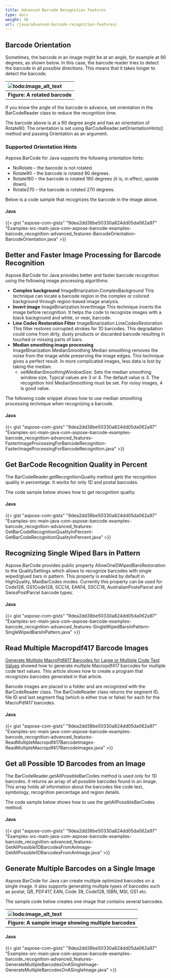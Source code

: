 ```yaml
---
title: Advanced Barcode Recognition Features
type: docs
weight: 30
url: /java/advanced-barcode-recognition-features/
---
```


## **Barcode Orientation**
Sometimes, the barcode in an image might be at an angle, for example at 90 degrees, as shown below. In this case, the barcode reader tries to detect the barcode in all possible directions. This means that it takes longer to detect the barcode.

|![todo:image_alt_text](http://i.imgur.com/CPeAhb8.jpg)|
| :- |
|**Figure: A rotated barcode**|
If you know the angle of the barcode in advance, set orientation in the BarCodeReader class to reduce the recognition time.

The barcode above is at a 90 degree angle and has an orientation of Rotate90. The orientation is set using BarCodeReader.setOrientationHints() method and passing Orientation as an argument.
### **Supported Orientation Hints**
Aspose.BarCode for Java supports the following orientation hints:

- NoRotate – the barcode is not rotated.
- Rotate90 – the barcode is rotated 90 degrees.
- Rotate180 – the barcode is rotated 180 degrees (it is, in effect, upside down).
- Rotate270 – the barcode is rotated 270 degrees.

Below is a code sample that recognizes the barcode in the image above.
#### **Java**
{{< gist "aspose-com-gists" "9dea2dd38be50330a824dd05da062a97" "Examples-src-main-java-com-aspose-barcode-examples-barcode_recognition-advanced_features-BarcodeOrientation-BarcodeOrientation.java" >}}
## **Better and Faster Image Processing for Barcode Recognition**
Aspose.BarCode for Java provides better and faster barcode recognition using the following image processing algorithms:

- **Complex background** 
  ImageBinarization.ComplexBackground
  This technique can locate a barcode region in the complex or colored background through region-based image analysis.
- **Invert image** 
  ImageBinarization.InvertImage
  This technique inverts the image before recognition. It helps the code to recognize images with a black background and white, or near, barcode.
- **Line Codes Restoration Filter** 
  ImageBinarization.LineCodesRestoration
  This filter restores corrupted strokes for 1D barcodes. This degradation could come from dirty, dusty products or discarded barcode resulting in touched or missing parts of bars.
- **Median smoothing image processing** 
  ImageBinarization.MedianSmoothing
  Median smoothing removes the noise from the image while preserving the image edges. This technique gives a perfect result. In more complicated images, less data is lost by taking the median.
  - setMedianSmoothingWindowSize: Sets the median smoothing window size. Typical values are 3 or 4. The default value is 3. The recognition hint MedianSmoothing must be set. For noisy images, 4 is good value.

The following code snippet shows how to use median smoothing processing technique when recognizing a barcode.
#### **Java**
{{< gist "aspose-com-gists" "9dea2dd38be50330a824dd05da062a97" "Examples-src-main-java-com-aspose-barcode-examples-barcode_recognition-advanced_features-FasterImageProcessingForBarcodeRecognition-FasterImageProcessingForBarcodeRecognition.java" >}}
## **Get BarCode Recognition Quality in Percent**
The BarCodeReader.getRecognitionQuality method gets the recognition quality in percentage. It works for only 1D and postal barcodes.

The code sample below shows how to get recognition quality.
#### **Java**
{{< gist "aspose-com-gists" "9dea2dd38be50330a824dd05da062a97" "Examples-src-main-java-com-aspose-barcode-examples-barcode_recognition-advanced_features-GetBarCodeRecognitionQualityInPercent-GetBarCodeRecognitionQualityInPercent.java" >}}
## **Recognizing Single Wiped Bars in Pattern**
Aspose.BarCode provides public property AllowOneDWipedBarsRestoration to the QualitySettings which allows to recognize barcodes with single wiped/glued bars in pattern. This property is enabled by default in HighQuality, MaxBarCodes modes. Currently this property can be used for Code128, GS1Code128, SCC14, EAN14, SSCC18, AustralianPosteParcel and SwissPostParcel barcode types.
#### **Java**
{{< gist "aspose-com-gists" "9dea2dd38be50330a824dd05da062a97" "Examples-src-main-java-com-aspose-barcode-examples-barcode_recognition-advanced_features-SingleWipedBarsInPattern-SingleWipedBarsInPattern.java" >}}
## **Read Multiple Macropdf417 Barcode Images**
[Generate Multiple MacroPdf417 Barcodes for Large or Multiple Code Text Values](http://www.aspose.com/docs/display/barcodejava/Generate+Multiple+MacroPdf417+Barcodes+for+Large+or+Multiple+Code+Text+Values) showed how to generate multiple Macropdf417 barcodes for multiple code text values. This article shows how to create a program that recognizes barcodes generated in that article.

Barcode images are placed in a folder and are recognized with the BarCodeReader class. The BarCodeReader class returns the segment ID, file ID and last segment flag (which is either true or false) for each for the MacroPdf417 barcodes.
#### **Java**
{{< gist "aspose-com-gists" "9dea2dd38be50330a824dd05da062a97" "Examples-src-main-java-com-aspose-barcode-examples-barcode_recognition-advanced_features-ReadMultipleMacropdf417BarcodeImages-ReadMultipleMacropdf417BarcodeImages.java" >}}
## **Get all Possible 1D Barcodes from an Image**
The BarCodeReader.getAllPossibleBarCodes method is used only for 1D barcodes. It returns an array of all possible barcodes found in an image. This array holds all information about the barcodes like code text, symbology, recognition percentage and region details.

The code sample below shows how to use the getAllPossibleBarCodes method.
#### **Java**
{{< gist "aspose-com-gists" "9dea2dd38be50330a824dd05da062a97" "Examples-src-main-java-com-aspose-barcode-examples-barcode_recognition-advanced_features-GetAllPossible1DBarcodesFromAnImage-GetAllPossible1DBarcodesFromAnImage.java" >}}
## **Generate Multiple Barcodes on a Single Image**
Aspose.BarCode for Java can create multiple optimized barcodes on a single image. It also supports generating multiple types of barcodes such as postal, QR, PDF417, EAN, Code 39, Code128, ISBN, MSI, GS1 etc.

The sample code below creates one image that contains several barcodes.

|![todo:image_alt_text](http://i.imgur.com/lwY6Qwg.png)|
| :- |
|**Figure: A sample image showing multiple barcodes**|
#### **Java**
{{< gist "aspose-com-gists" "9dea2dd38be50330a824dd05da062a97" "Examples-src-main-java-com-aspose-barcode-examples-barcode_recognition-advanced_features-GenerateMultipleBarcodesOnASingleImage-GenerateMultipleBarcodesOnASingleImage.java" >}}
